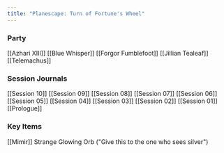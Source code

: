 ```yaml
---
title: "Planescape: Turn of Fortune's Wheel"
---
```

### Party
[[Azhari XIII]]
[[Blue Whisper]]
[[Forgor Fumblefoot]]
[[Jillian Tealeaf]]
[[Telemachus]]

### Session Journals
[[Session 10]]
[[Session 09]]
[[Session 08]]
[[Session 07]]
[[Session 06]]
[[Session 05]]
[[Session 04]]
[[Session 03]]
[[Session 02]]
[[Session 01]]
[[Prologue]]

### Key Items
[[Mimir]]
Strange Glowing Orb ("Give this to the one who sees silver")



